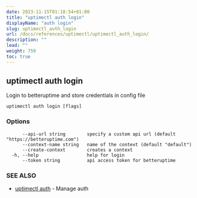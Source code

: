 ```yaml
---
date: 2023-11-15T01:18:54+01:00
title: "uptimectl auth login"
displayName: "auth login"
slug: uptimectl_auth_login
url: /docs/references/uptimectl/uptimectl_auth_login/
description: ""
lead: ""
weight: 759
toc: true
---
```

## uptimectl auth login

Login to betteruptime and store credentials in config file

```
uptimectl auth login [flags]
```

### Options

```
      --api-url string        specify a custom api url (default "https://betteruptime.com")
      --context-name string   name of the context (default "default")
      --create-context        creates a context
  -h, --help                  help for login
      --token string          api access token for betteruptime
```

### SEE ALSO

* [uptimectl auth](/docs/references/uptimectl/uptimectl_auth/)	 - Manage auth

